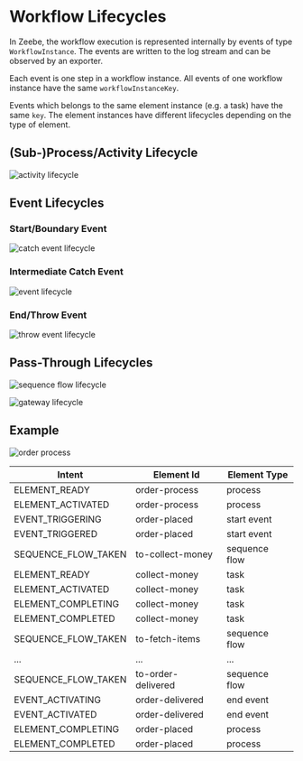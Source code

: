# Workflow Lifecycles

In Zeebe, the workflow execution is represented internally by events of type `WorkflowInstance`. The events are written to the log stream and can be observed by an exporter. 

Each event is one step in a workflow instance. All events of one workflow instance have the same `workflowInstanceKey`.

Events which belongs to the same element instance (e.g. a task) have the same `key`. The element instances have different lifecycles depending on the type of element.

## (Sub-)Process/Activity Lifecycle

![activity lifecycle](/reference/activity-lifecycle.png)

## Event Lifecycles

### Start/Boundary Event

![catch event lifecycle](/reference/catch-event-lifecycle.png)

### Intermediate Catch Event

![event lifecycle](/reference/event-lifecycle.png)

### End/Throw Event

![throw event lifecycle](/reference/throw-event-lifecycle.png)

## Pass-Through Lifecycles

![sequence flow lifecycle](/reference/sequence-flow-lifecycle.png)

![gateway lifecycle](/reference/gateway-lifecycle.png)

## Example

![order process](/bpmn-workflows/workflow.png)

<table>
    <thead>
        <th>Intent</th>
        <th>Element Id</th>
        <th>Element Type</th>
    </thead>
    <tr>
        <td>ELEMENT_READY</td>
        <td>order-process</td>
        <td>process</td>
    <tr>
    <tr>
        <td>ELEMENT_ACTIVATED</td>
        <td>order-process</td>
        <td>process</td>
    <tr>
    <tr>
        <td>EVENT_TRIGGERING</td>
        <td>order-placed</td>
        <td>start event</td>
    <tr>
    <tr>
        <td>EVENT_TRIGGERED</td>
        <td>order-placed</td>
        <td>start event</td>
    <tr>
    <tr>
        <td>SEQUENCE_FLOW_TAKEN</td>
        <td>to-collect-money</td>
        <td>sequence flow</td>
    <tr>
    <tr>
        <td>ELEMENT_READY</td>
        <td>collect-money</td>
        <td>task</td>
    <tr>
    <tr>
        <td>ELEMENT_ACTIVATED</td>
        <td>collect-money</td>
        <td>task</td>
    <tr>
    <tr>
        <td>ELEMENT_COMPLETING</td>
        <td>collect-money</td>
        <td>task</td>
    <tr>
    <tr>
        <td>ELEMENT_COMPLETED</td>
        <td>collect-money</td>
        <td>task</td>
    <tr>
    <tr>
        <td>SEQUENCE_FLOW_TAKEN</td>
        <td>to-fetch-items</td>
        <td>sequence flow</td>
    <tr>
    <tr>
        <td>...</td>
        <td>...</td>
        <td>...</td>
    <tr>
    <tr>
        <td>SEQUENCE_FLOW_TAKEN</td>
        <td>to-order-delivered</td>
        <td>sequence flow</td>
    <tr>
    <tr>
        <td>EVENT_ACTIVATING</td>
        <td>order-delivered</td>
        <td>end event</td>
    <tr>
    <tr>
        <td>EVENT_ACTIVATED</td>
        <td>order-delivered</td>
        <td>end event</td>
    <tr>
    <tr>
        <td>ELEMENT_COMPLETING</td>
        <td>order-placed</td>
        <td>process</td>
    <tr>
    <tr>
        <td>ELEMENT_COMPLETED</td>
        <td>order-placed</td>
        <td>process</td>
    <tr>
</table>
